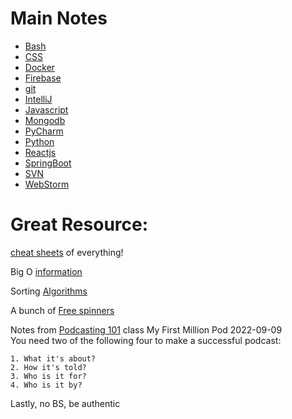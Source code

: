 # Main Notes
- [Bash](bash.md)
- [CSS](css.md)
- [Docker](docker.md)
- [Firebase](firebase.md)
- [git](git.md)
- [IntelliJ](intelliJ.md)
- [Javascript](javascript.md)
- [Mongodb](mongodb.md)
- [PyCharm](pycharm.md)
- [Python](python.md)
- [Reactjs](reactjs.md)
- [SpringBoot](springboot.md)
- [SVN](svn.md)
- [WebStorm](webstorm.md)

# Great Resource:
[cheat sheets](https://cheat.sh) of everything!

Big O [information](https://www.bigocheatsheet.com)

Sorting [Algorithms](https://www.toptal.com/developers/sorting-algorithms)

A bunch of [Free spinners](https://tobiasahlin.com/spinkit/)

Notes from [Podcasting 101](pdfs%2FPodcasting-101.pdf) class
My First Million Pod 2022-09-09  
You need two of the following four to make a successful podcast:  

	1. What it's about?
	2. How it's told?
	3. Who is it for?
	4. Who is it by?

Lastly, no BS, be authentic 
